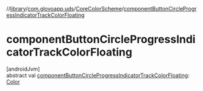 //[library](../../../index.md)/[com.glovoapp.uds](../index.md)/[CoreColorScheme](index.md)/[componentButtonCircleProgressIndicatorTrackColorFloating](component-button-circle-progress-indicator-track-color-floating.md)

# componentButtonCircleProgressIndicatorTrackColorFloating

[androidJvm]\
abstract val [componentButtonCircleProgressIndicatorTrackColorFloating](component-button-circle-progress-indicator-track-color-floating.md): [Color](https://developer.android.com/reference/kotlin/androidx/compose/ui/graphics/Color.html)
